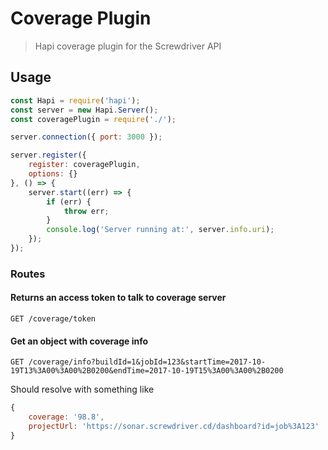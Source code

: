 # Coverage Plugin
> Hapi coverage plugin for the Screwdriver API

## Usage

```javascript
const Hapi = require('hapi');
const server = new Hapi.Server();
const coveragePlugin = require('./');

server.connection({ port: 3000 });

server.register({
    register: coveragePlugin,
    options: {}
}, () => {
    server.start((err) => {
        if (err) {
            throw err;
        }
        console.log('Server running at:', server.info.uri);
    });
});

```

### Routes

#### Returns an access token to talk to coverage server
`GET /coverage/token`

#### Get an object with coverage info

`GET /coverage/info?buildId=1&jobId=123&startTime=2017-10-19T13%3A00%3A00%2B0200&endTime=2017-10-19T15%3A00%3A00%2B0200`

Should resolve with something like
```javascript
{
    coverage: '98.8',
    projectUrl: 'https://sonar.screwdriver.cd/dashboard?id=job%3A123'
}
```
